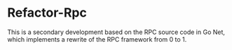 # Refactor-Rpc
This is a secondary development based on the RPC source code in Go Net, which implements a rewrite of the RPC framework from 0 to 1.
